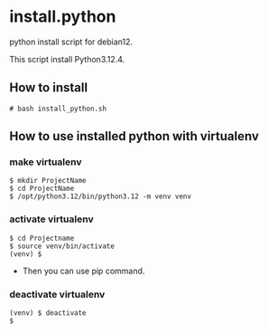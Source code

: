 install.python
==============

python install script for debian12.

This script install Python3.12.4.


How to install
--------------

	# bash install_python.sh


How to use installed python with virtualenv
-------------------------------------------

### make virtualenv

	$ mkdir ProjectName
	$ cd ProjectName
	$ /opt/python3.12/bin/python3.12 -m venv venv

### activate virtualenv

	$ cd Projectname
	$ source venv/bin/activate
	(venv) $

- Then you can use pip command.

### deactivate virtualenv

	(venv) $ deactivate
	$
